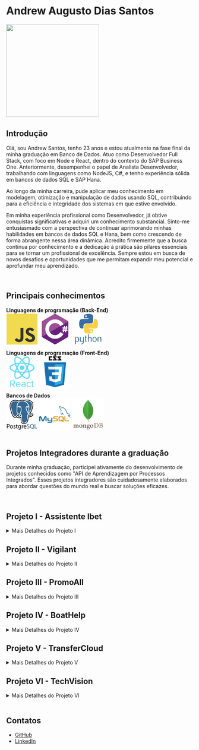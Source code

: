 # Andrew Augusto Dias Santos

<img src="https://avatars.githubusercontent.com/u/81338441?v=4" height="250" width="250"/>

## Introdução

   Olá, sou Andrew Santos, tenho 23 anos e estou atualmente na fase final da minha graduação em Banco de Dados. Atuo como Desenvolvedor Full Stack, com foco em Node e React, dentro do contexto do SAP Business One. Anteriormente, desempenhei o papel de Analista Desenvolvedor, trabalhando com linguagens como NodeJS, C#, e tenho experiência sólida em bancos de dados SQL e SAP Hana.

Ao longo da minha carreira, pude aplicar meu conhecimento em modelagem, otimização e manipulação de dados usando SQL, contribuindo para a eficiência e integridade dos sistemas em que estive envolvido.

Em minha experiência profissional como Desenvolvedor, já obtive conquistas significativas e adquiri um conhecimento substancial. Sinto-me entusiasmado com a perspectiva de continuar aprimorando minhas habilidades em bancos de dados SQL e Hana, bem como crescendo de forma abrangente nessa área dinâmica. Acredito firmemente que a busca contínua por conhecimento e a dedicação à prática são pilares essenciais para se tornar um profissional de excelência. Sempre estou em busca de novos desafios e oportunidades que me permitam expandir meu potencial e aprofundar meu aprendizado.

<br>

## Principais conhecimentos

  <div style="margin-top: 10px; font-weight: bold;">Linguagens de programação (Back-End)</div>
  <div style="display: inline_block">
    <img src="https://github.com/devicons/devicon/blob/master/icons/javascript/javascript-original.svg" width="85" height="85" />
    <img src="https://github.com/devicons/devicon/blob/master/icons/csharp/csharp-original.svg" width="85" height="85" />
    <img src="https://github.com/devicons/devicon/blob/master/icons/python/python-original-wordmark.svg" width="85" height="85" />
  </div>
  <div>  </div>
  <div style="margin-top: 10px; font-weight: bold;">Linguagens de programação (Front-End)</div>
  <div style="display: inline_block">
    <img src="https://github.com/devicons/devicon/blob/master/icons/react/react-original-wordmark.svg" width="85" height="85" />
    <img src="https://github.com/devicons/devicon/blob/master/icons/css3/css3-original-wordmark.svg" width="85" height="85" />  
  </div>
  <div>  </div>
  <div style="margin-top: 10px; font-weight: bold;">Bancos de Dados</div>
  <div style="display: inline_block">
    <img src="https://github.com/devicons/devicon/blob/master/icons/postgresql/postgresql-original-wordmark.svg" width="85" height="85" />
    <img src="https://github.com/devicons/devicon/blob/master/icons/mysql/mysql-original-wordmark.svg" width="85" height="85" />  
    <img src="https://github.com/devicons/devicon/blob/master/icons/mongodb/mongodb-original-wordmark.svg" width="85" height="85" />
  </div>

<br>

## Projetos Integradores durante a graduação 
   Durante minha graduação, participei ativamente do desenvolvimento de projetos conhecidos como "API de Aprendizagem por Processos Integrados". Esses projetos integradores são cuidadosamente elaborados para abordar questões do mundo real e buscar soluções eficazes.

<br>

## Projeto I - Assistente Ibet

<details>
  
<summary>
         Mais Detalhes do Projeto I
</summary>

# Ibet - Assistente Virtual

<br>
     
![image](https://bstqb.org.br/b9/sites/default/files/styles/max_325x325/public/2021-07/fatec.png?itok=2yof3fX8)

##### *Figura 01. Logo Fatec - Profº Jassen Vidal*

   A Fatec é uma instituição de ensino superior pública, mantida pelo estado, onde todos os cursos disponibilizados são de acesso gratuito. A formação de um Tecnólogo na Fatec vai além dos aspectos técnicos, incorporando também uma base sólida de valores sociais, éticos, filosóficos e ambientais. Essa abordagem visa transformar o indivíduo em um profissional consciente de seu papel e responsabilidades dentro da sociedade à qual pertence.

![image](https://github.com/criskurim/CodeYCode/blob/main/Imagens/logo-removebg-preview.png)

##### *Figura 02. Logo do Projeto Ibet Assistente*

### Visão do Projeto

   A assistente virtual Ibet foi desenvolvida com a finalidade de proporcionar aos usuários uma maneira eficiente de acessar informações relacionadas a esportes. Esta ferramenta oferece diversas funcionalidades que visam facilitar a experiência do usuário nesse contexto. Algumas das características que a Ibet oferece incluem:

   <strong>Definição de Alarmes para Jogos</strong>: A assistente Ibet permite que os usuários configurem alarmes para serem notificados sobre jogos específicos. Isso garante que eles fiquem atualizados sobre as partidas de seu interesse.
Placares de Jogos em Tempo Real: A Ibet fornece placares atualizados em tempo real para jogos em andamento. Isso permite que os usuários acompanhem os resultados instantaneamente, sem atrasos.

   <strong>Acesso a Jogos Antigos</strong>: Além de informações sobre jogos atuais, a Ibet também disponibiliza detalhes sobre jogos antigos. Isso possibilita que os usuários revivam momentos marcantes no mundo esportivo.

   <strong>Vídeos e Conteúdo Relacionado</strong>: A assistente oferece acesso a vídeos e conteúdo relacionado a esportes, permitindo que os usuários assistam a momentos emocionantes, entrevistas e análises.

   <strong>Interação por Comando de Voz</strong>: O grande diferencial da aplicação é a interação por meio de comandos de voz. Os usuários podem obter todas as informações necessárias sem precisar digitar ou clicar em botões. Isso torna a experiência mais conveniente e intuitiva.

A Ibet foi projetada para entregar informações de forma interativa, proporcionando aos usuários uma experiência rica em conteúdo esportivo sem os incômodos de interações tradicionais. Com sua funcionalidade de comando de voz, a assistente busca tornar a busca por informações esportivas mais prática e acessível.

Link do repositório do projeto: [Repositório](https://github.com/AndrewAugusto/Ibet_Assistente)

### Tecnologias adotadas no Projeto

<div style="text-align: center;">
  <div style="margin-top: 10px; font-weight: bold;">BackEnd</div>
  <div style="display: inline_block">
    <img src="https://github.com/devicons/devicon/blob/master/icons/python/python-original-wordmark.svg" width="85" height="85" />
  </div>
</div>
<div style="text-align: center;">
  <div style="margin-top: 10px; font-weight: bold;">Banco de Dados</div>
  <div style="display: inline_block">
    <img src="https://github.com/devicons/devicon/blob/master/icons/sqlite/sqlite-original.svg" width="85" height="85" />
  </div>
</div>

## Iniciativas Implementadas:
  Desempenhei um papel crucial na implementação da tecnologia de reconhecimento de voz na API, onde criei um algoritmo que permitisse a execução do serviço em segundo plano, no modo Standby. Essa abordagem garante que a tecnologia seja ativada somente quando chamada, otimizando os recursos e proporcionando uma experiência eficiente aos usuários.
  
<details open><summary>Informações sobre a Lógica do Sistema</summary>
 
   1. Algoritmo para reconhecimento de voz.
     
   ```python
   
   def ouvir_microfone():
    microfone = SpeechRecognition.Recognizer()
    with SpeechRecognition.Microphone() as source:
        microfone.adjust_for_ambient_noise(source)
        audio = microfone.listen(source)
        try:
            frase = microfone.recognize_google(audio, language='pt-BR')
            return frase
        except SpeechRecognition.UnknownValueError:
            return "Não entendi!"   
	    
   ```
     
   O ponto inicial foi criar uma instância do objeto Recognizer() da biblioteca SpeechRecognition. Em seguida, a função entra em um bloco "with" para configurar e usar o microfone como fonte de 
entrada de áudio.
Dentro do bloco "with", o método "adjust_for_ambient_noise()" é chamado para ajustar automaticamente o nível de ruído de fundo para melhorar a precisão da transcrição.
Em seguida, o método "listen()" é chamado para gravar o áudio da fonte (microfone) e armazená-lo na variável "audio".
Depois disso, a função tenta transcrever o áudio em texto usando a API do Google Speech Recognition (recognize_google), especificando a linguagem de entrada como "pt-BR" (português do
Brasil).
Se a transcrição for bem-sucedida, o texto é armazenado na variável "frase" e retornado pela função. Caso contrário, se o reconhecimento de fala falhar ou não for compreendido, a função 
retornará a mensagem "Não entendi!".

</details>   

   Com certeza, ao desenvolver a assistente, priorizei a sua capacidade de ser executada em segundo plano e entrar em ação imediatamente quando chamada. Isso foi feito com o objetivo de reduzir ao máximo a necessidade de interação física por parte do usuário, como inserção manual de informações via teclado ou mouse. A minha abordagem visa proporcionar uma experiência mais fluida e prática, permitindo que os usuários interajam com a assistente por meio de comandos de voz, minimizando a barreira entre eles e as informações que estão buscando. Isso não apenas aumenta a eficiência, mas também torna a experiência mais intuitiva e acessível para um amplo público.

 <details open><summary>Informações código Front-End</summary>
  
   1. Trecho do código responsável de receber o retorno do back-end, da explicação citada acima.
     
   ```js
   
        this.total = this.noDiscount += (element.price  * element.quantidade);

        this.service.getDiscount(this.id, this.quantidade, this.total, this.categoria).subscribe(
            response =>
            { const product : Product = new Product();
              this.discount = response;
              this.product.discount = this.discount
              this.finalPrice = this.finalPrice += (element.price * element.quantidade)-(this.discount)
              console.log("teste", this.categoria)
            errorResponse => console.log(errorResponse)
        })
    });
         
         ...
         
         return new ResponseEntity<>(desconto, HttpStatus.OK);     
   ```
	
   - Esse método é responsável por passar os parâmetros para o back-end, processar a informação e direcionar o retorno para a camada de visualização do usuário,
  sendo um trecho importante pois enviar dados, processa o retorno e já devolve os resultados para usuário.

</details> 

## Aprendizados Efetivos

<h4><strong>Início com Python:</strong></h4>
<pre>
   Iniciei minha jornada com a linguagem de programação Python, abrindo portas para novas possibilidades.
</pre>

<h4><strong>Compreensão Profunda do Scrum:</strong></h4>
<pre>
   Adquiri uma compreensão profunda da metodologia ágil Scrum, aplicando seus princípios de forma prática.
</pre>

<h4><strong>Adoção do Paradigma Imperativo:</strong></h4>
<pre>
   Optei por adotar o paradigma de programação imperativo para construir meu projeto, utilizando uma abordagem estruturada.
</pre>

<h4><strong>Base Sólida em Lógica de Programação:</strong></h4>
<pre>
   Desenvolvi uma base sólida em lógica de programação, capacitando-me para resolver desafios computacionais de maneira eficaz.
</pre>

<h4><strong>Introdução e Uso de Estruturas de Dados:</strong></h4>
<pre>
   Introduzi e utilizei com sucesso as primeiras estruturas de dados em meu projeto, explorando as capacidades da linguagem Python.
</pre>

<h4><strong>Evolução das Habilidades de Comunicação:</strong></h4>
<pre>
   Minhas habilidades de comunicação estão em constante evolução, contribuindo para uma melhor interação com colegas.
</pre>

<h4><strong>Desenvolvimento Backend com Python:</strong></h4>
<pre>
   Desenvolvimento do backend com Python, criando aplicações robustas.
</pre>

<h4><strong>Criação de APIs:</strong></h4>
<pre>
   Criação de APIs para fornecer serviços e funcionalidades.
</pre>

<h4><strong>Versionamento de Código com Git:</strong></h4>
<pre>
   Domínio do versionamento de código com o uso do Git.
</pre>

<h4><strong>Projetar Arquitetura de Sistemas:</strong></h4>
<pre>
   Capacidade de projetar a arquitetura de sistemas alinhada aos requisitos funcionais e não funcionais.
</pre>

<h4><strong>Desenvolvimento Integrado com Bancos de Dados Relacionais:</strong></h4>
<pre>
   Experiência no desenvolvimento integrado com bancos de dados relacionais.
</pre>

<br>

<details close></summary></summary>

Clique [aqui](https://github.com/AndrewAugusto/Ibet_Assistente) para mais detalhes do Projeto.

</details>

<br>

</details>

## Projeto II - Vigilant

<details>
  
<summary>
	Mais Detalhes do Projeto II
</summary>

# Vigilant - (Sistema de Gerenciamento de Banco de Dados)

### Parceiro Acadêmico
	
<br/>
	
<img src="https://necto.com.br/wp-content/uploads/2023/04/cropped-Frame-1.png"/>

##### *Figura 01. Logo Necto System Fonte([Necto](https://necto.com.br))*

A empresa Necto System situada no Parque Tecnológico de São José dos Campos, propôs o seguinte desafio baseado na metodologia ágil Scrum.

### Visão do Projeto

   Neste projeto foi proposto a construção de uma integração para a coleta de informações diretamente dos servidores, visando a criação de uma série histórica de dados. A concepção por trás disso era criar uma aplicação que pudesse realizar a coleta regular de métricas de um ou mais Sistemas Gerenciadores de Banco de Dados remotos. Essa ferramenta é projetada para fornecer informações valiosas ao usuário, permitindo que tomem decisões informadas em relação à manutenção, balanceamento, escalabilidade e melhorias necessárias nos seus SGBDs, bancos de dados e infraestrutura de servidores.

   Ao realizar essa integração, o objetivo é capacitar os usuários a monitorar de perto o desempenho de seus sistemas, identificar tendências ao longo do tempo e agir de forma proativa para otimizar e manter a estabilidade de suas operações. Ao fornecer uma visão holística das métricas do sistema, essa aplicação permite que os usuários tomem decisões fundamentadas sobre ajustes necessários, sejam eles relacionados a melhorias na eficiência dos bancos de dados, balanceamento de carga ou mesmo escalonamento da infraestrutura para atender às demandas crescentes.

   Essa iniciativa reflete um entendimento avançado das necessidades de gestão de banco de dados e infraestrutura, demonstrando a capacidade de criar soluções práticas para otimizar a operação dos sistemas e garantir sua confiabilidade e eficácia contínuas.

Link do repositório do projeto: [Repositório](https://github.com/apibanco/Vigilant)

### Tecnologias adotadas na solução

<div style="text-align: center;">
  <div style="margin-top: 10px; font-weight: bold;">BackEnd</div>
  <div style="display: inline_block">
    <img src="https://github.com/devicons/devicon/blob/master/icons/java/java-original-wordmark.svg" width="85" height="85" />
    <img src="https://github.com/devicons/devicon/blob/master/icons/spring/spring-original-wordmark.svg" width="85" height="85" />
  </div>
</div>
<div style="text-align: center;">
  <div style="margin-top: 10px; font-weight: bold;">FrontEnd</div>
  <div style="display: inline_block">
    <img src="https://github.com/devicons/devicon/blob/master/icons/angularjs/angularjs-original-wordmark.svg" width="85" height="85" />
    <img src="https://github.com/devicons/devicon/blob/master/icons/css3/css3-original-wordmark.svg" width="85" height="85" />  
    <img src="https://github.com/devicons/devicon/blob/master/icons/bootstrap/bootstrap-original-wordmark.svg" width="85" height="85" />
  </div>
</div>
<div style="text-align: center;">
  <div style="margin-top: 10px; font-weight: bold;">Banco de Dados</div>
  <div style="display: inline_block">
    <img src="https://github.com/devicons/devicon/blob/master/icons/postgresql/postgresql-original-wordmark.svg" width="85" height="85" />
  </div>
</div>

## Informações sobre a Lógica do Sistema:

   Assumi a responsabilidade crucial de implementar a lógica que permitiu a integração ao conectar ao banco de dados, a fim de realizar a coleta periódica de parametrizações. Além disso, fui encarregado de criar as consultas (queries) necessárias para recuperar os dados e desenvolver procedimentos armazenados (procedures) para a execução eficiente dessas operações.

   Essa tarefa implicou em um profundo entendimento das estruturas de banco de dados e suas nuances, demonstrando habilidades sólidas em design de consultas, otimização de desempenho e conhecimento técnico na criação de procedimentos que automatizam processos complexos. Ao implementar essa lógica, fui capaz de fornecer à integração a capacidade de extrair informações relevantes de forma eficaz e precisa, garantindo que as parametrizações fossem coletadas de maneira confiável.

   Minha contribuição na criação de consultas e procedures reforça minha habilidade de traduzir requisitos de negócios em ações concretas no ambiente de banco de dados. Além disso, demonstrou meu conhecimento sólido em SQL e meu compromisso em desenvolver soluções robustas que atendam às necessidades do projeto e da equipe.

<details open><summary>Informações código Back-End</summary>
    
   1. Algoritmo para conexão com o Banco de Dados (Postgress).
     
   ```js
   
	public conexao(){
			url = "jdbc:postgresql://localhost:5432/teste";
			usuario = "postgres";
			senha = "toto185100";

			try {
				Class.forName("org.postgresql.Driver");
				con = DriverManager.getConnection(url,usuario,senha);
				System.out.println("Conexão realizada com sucesso!!!");
			} catch (Exception e) {
				e.printStackTrace();
			}
			ExibirTamanhoTabelas(con);
	};

	public static void ExibirTamanhoTabelas(Connection con) {
		String sql = "SELECT 
				esquema, 
				tabela,
				pg_size_pretty(pg_relation_size(esq_tab)) AS tamanho,
				pg_size_pretty(pg_total_relation_size(esq_tab)) AS tamanho_total,
			      FROM 
				(SELECT 
				    tablename AS tabela,
				    schemaname AS esquema,
				    schemaname||'.'||tablename AS esq_tab
				FROM
				    pg_catalog.pg_tables
				WHERE 
				    schemaname NOT IN ('pg_catalog', 'information_schema', 'pg_toast') ) AS x
				ORDER BY 
				    pg_total_relation_size(esq_tab) DESC; ";

		try {
			PreparedStatement pesquisa = con.prepareStatement(sql);
			ResultSet result = pesquisa.executeQuery();
			while(result.next()) {
				System.out.println("NOME: " + result.getString("tabela"));
				System.out.println("TAMANHO: "+result.getString("tamanho"));
				System.out.println("TAMANHO TOTAL: " + result.getString("tamanho_total"));
			}
		} catch(Exception e) {
		    e.printStackTrace();
		}
	}
	
   ```
   
   No primeiro trecho deste código acima, foram definidas as informações necessárias para a conexão com o banco de dados local. A variável "url" contém a URL de conexão com o banco, a porta padrão do PostgreSQL e o nome do banco de dados.

Em seguida, dentro de um bloco try-catch, o código tenta estabelecer a conexão com o banco de dados. A linha Class.forName("org.postgresql.Driver") carrega dinamicamente o driver JDBC necessário para se comunicar com o PostgreSQL. Em seguida, DriverManager.getConnection(url,usuario,senha) estabelece a conexão com o banco de dados usando as informações fornecidas. Se a conexão for estabelecida com sucesso, a mensagem "Conexão realizada com sucesso!!!" é exibida. Caso ocorra algum erro durante a conexão, a exceção é capturada e o rastreamento de pilha do erro é impresso.

Após a conexão ser estabelecida, há uma chamadas de método chamando "ExibirTamanhoTabelas". Esse método exibe o tamanho das tabelas do banco de dados através de um retorno de uma query consultando através da conexão realizada.

</details>   

- Auxiliei também a integração completa das chamadas de todos os métodos do Back-End. Durante esse processo, além de criar alguns métodos, desempenhei um papel fundamental na realização de testes para validar as requisições.

  Essa etapa é de extrema importância, pois envolve garantir que cada funcionalidade do Back-End esteja operando de maneira correta e coesa. Ao criar e implementar esses métodos, pude contribuir para a construção de uma aplicação robusta e funcional. Os testes que conduzi permitiram identificar possíveis problemas e assegurar que as requisições feitas à API estivessem fornecendo os resultados esperados.

  A abordagem sistemática e a atenção aos detalhes nos testes ilustram o compromisso em oferecer um produto final de alta qualidade, além de evidenciar minhas habilidades em depuração e solução de problemas.

  <details open><summary>Detalhes da Interface do Usuário</summary>
  
   1. Trecho do algoritmo responsável por receber o retorno do back-end.
     
   ```js
   
        public class Principal {

		public static void main(String[] args) throws IOException {
			LoginModel loginModel = LoginController.PreencherLogin();
			Menu menu = new Menu(loginModel);
			Properties prop = LoginController.getProp();
			String openMenu = prop.getProperty("openMenu");

			if (openMenu.equals("y")) {
				menu.startmenu();
			} else {
				ImprimeMetricas imprimeMetricas = new ImprimeMetricas(loginModel);
				imprimeMetricas.tamanhobancos();
				imprimeMetricas.tamanhoTabelas();
				imprimeMetricas.selectsChamadas1000x();
				imprimeMetricas.SelectMaisDemoradas();
				imprimeMetricas.selectsMaisDemoradasMedia();
				imprimeMetricas.conflicts();
			}
		}
	}
	
   ```

O código é uma classe Java chamada "Principal".
Na primeiro trecho do código, uma instância da classe "LoginModel" é criada chamada "loginModel", e o método estático "PreencherLogin()" da classe "LoginController" é chamado para preencher os dados do login.
Em seguida, uma instância da classe "Menu" chamada "menu" é criada, passando o objeto "loginModel" como argumento para o construtor da classe "Menu".
A próxima linha cria uma instância da classe "Properties" chamada "prop" e chama o método estático "getProp()" da classe "LoginController" para obter um objeto "Properties".
Em seguida, a propriedade chamada "openMenu" é recuperada do objeto "Properties" e armazenada na variável "openMenu" como uma string.
Em seguida, o código verifica se o valor da variável "openMenu" é igual a "y". Se for, o método "startmenu()" é chamado no objeto "menu". Caso contrário, uma instância da classe "ImprimeMetricas" chamada "imprimeMetricas" é criada, passando o objeto "loginModel" como argumento para o construtor. Em seguida, vários métodos são chamados nessa instância, como "tamanhobancos()", "tamanhoTabelas()", "selectsChamadas1000x()", "SelectMaisDemoradas()", "selectsMaisDemoradasMedia()" e "conflicts()". Esses métodos provavelmente realizam diferentes operações relacionadas a métricas e análises de um sistema.

## Conhecimentos Adquiridos

#### Aquisição de Conhecimento Profundo:
    Aproveitei a oportunidade durante o desenvolvimento do projeto para adquirir um profundo conhecimento em sistemas de gerenciamento de banco de dados (SGBDs).
#### Manipulação Eficiente de Informações: 
    Desenvolvi habilidades para coletar e manipular informações de maneira altamente eficiente, gerando séries históricas e métricas relevantes para os usuários. 
#### Aprimoramento de Consultas SQL: 
    A experiência enriqueceu minhas habilidades na manipulação de dados, aprimorando minha capacidade de criar consultas SQL e utilizar diversos comandos para extrair informações específicas e impactantes.
#### Exploração de Ferramentas de Gerenciamento: 
    Explorei e me familiarizei profundamente com ferramentas de gerenciamento de banco de dados, como o PostgreSQL, aplicando-as de maneira excepcionalmente eficaz. 
#### Coleta de Métricas Cruciais:
    Criei consultas e rotinas que possibilitaram a coleta de métricas cruciais, como o dimensionamento das tabelas e do banco de dados, fornecendo insights inestimáveis aos usuários.
#### Aprofundamento nos Princípios Fundamentais:
    Aprofundei minha compreensão dos princípios fundamentais que regem um SGBD, destacando a importância de estruturar e organizar os dados adequadamente para facilitar operações futuras.
#### Relevância da Otimização:
    Reconheci a relevância de otimizar consultas e operações de banco de dados para contribuir para um desempenho mais eficiente e uma experiência geral mais satisfatória para os usuários.
#### Atuação Além da Manipulação de Dados:
    Minha atuação no projeto não se limitou à coleta e manipulação de dados, envolvendo também a criação de um ambiente de banco de dados resiliente e otimizado.
#### Papel Essencial no Sucesso da Aplicação:
    Esse aspecto desempenhou um papel essencial no sucesso da aplicação como um todo, contribuindo para a eficácia operacional.
#### Conhecimento Profundo e Base Sólida:
    A experiência adquirida concedeu um conhecimento profundo e uma base sólida para futuros empreendimentos relacionados à gestão de dados e ao uso de SGBDs.

<br>

<details close></summary></summary>

Clique [aqui](https://github.com/apibanco/Vigilant) para mais detalhes do prijeto.
  
</details>

<br>

</details>

## Projeto III - PromoAll

<details>
  
<summary>
	 Mais Detalhes do Projeto III
</summary>

# PromoAll - Motor para Regra de Promoções

### Parceiro Acadêmico

<br/>

![image](https://static.wixstatic.com/media/456d95_d8bfdcb4942b46c69950e9616742df4e~mv2.png/v1/fill/w_156,h_124,al_c,q_85,usm_0.66_1.00_0.01,enc_auto/Logo%20MidAll.png)

##### *Figura 01. Logo MidAll Fonte([MidAll](www.midall.com.br))*

   A empresa MidAll situada no Parque Tecnológico de São José dos Campos, propôs o seguinte desafio baseado na metodologia ágil Scrum.

### Visão do Projeto

Neste projeto foi proposta a criação de promoções em um ambiente de E-commerce. Para abordar essa demanda, desenvolvemos um motor de regras acompanhado de uma interface intuitiva, que permitisse o cadastro simplificado das regras das promoções.

Essa solução teve como objetivo proporcionar uma abordagem eficiente e flexível para a gestão de promoções, permitindo que a equipe de marketing e vendas pudesse criar, ajustar e monitorar promoções de forma ágil e personalizada. O motor de regras, com sua lógica subjacente, permitiu a definição de critérios específicos para a ativação das promoções, como combinações de produtos, valores de compra e outros fatores relevantes.

A interface de cadastro simplificou o processo ao máximo, eliminando a necessidade de conhecimento técnico avançado. Os colaboradores da empresa puderam criar e ajustar regras de promoções de acordo com as metas de marketing e os objetivos comerciais.

Com essa solução, a MidAll conseguiu atender às suas necessidades de promoções de maneira eficiente e escalável, impulsionando as vendas e a satisfação do cliente. A abordagem de motor de regras e interface de cadastro trouxe mais flexibilidade e autonomia à equipe, garantindo a criação de promoções personalizadas e impactantes no cenário do E-commerce.

Link do repositório do projeto: [Repositório](https://github.com/Doc-Docker/APIMidAll)

### Tecnologias adotadas na solução

<div style="text-align: center;">
  <div style="margin-top: 10px; font-weight: bold;">BackEnd</div>
  <div style="display: inline_block">
    <img src="https://github.com/devicons/devicon/blob/master/icons/java/java-original-wordmark.svg" width="85" height="85" />
    <img src="https://github.com/devicons/devicon/blob/master/icons/spring/spring-original-wordmark.svg" width="85" height="85" />
  </div>
</div>
<div style="text-align: center;">
  <div style="margin-top: 10px; font-weight: bold;">FrontEnd</div>
  <div style="display: inline_block">
    <img src="https://github.com/devicons/devicon/blob/master/icons/angularjs/angularjs-original-wordmark.svg" width="85" height="85" />
    <img src="https://github.com/devicons/devicon/blob/master/icons/css3/css3-original-wordmark.svg" width="85" height="85" />  
    <img src="https://github.com/devicons/devicon/blob/master/icons/bootstrap/bootstrap-original-wordmark.svg" width="85" height="85" />
  </div>
</div>
<div style="text-align: center;">
  <div style="margin-top: 10px; font-weight: bold;">Banco de Dados</div>
  <div style="display: inline_block">
    <img src="https://github.com/devicons/devicon/blob/master/icons/sqlite/sqlite-original-wordmark.svg" width="85" height="85" />
  </div>
</div>

## Conhecimentos Adquiridos

   Assumi a responsabilidade crucial de implementar a lógica do motor de regras na API, desempenhando um papel central na criação de um algoritmo avançado. Esse algoritmo foi projetado para calcular os valores passados como parâmetros, em retorno, fornecer a melhor promoção a ser aplicada no carrinho de compras do usuário.

   Essa tarefa exigiu um profundo entendimento das diferentes regras de promoção e de como elas interagem com os valores específicos de compra. Ao criar esse algoritmo, foi demonstrado um domínio sólido das lógicas de cálculo e das nuances das promoções, considerando diversos cenários para determinar qual promoção seria mais vantajosa para o cliente.

   Além disso, minha contribuição na criação deste motor de regras demonstrou habilidades de programação avançadas, como o desenvolvimento de algoritmos complexos e a capacidade de traduzir requisitos de negócios em lógica computacional. A aplicação prática do algoritmo também demonstra seu compromisso em criar uma experiência de compra otimizada para os usuários, onde eles possam se beneficiar ao máximo das promoções disponíveis.

   Seu papel na implementação da lógica do motor de regras foi essencial para a funcionalidade e sucesso da aplicação, oferecendo aos usuários a melhor promoção possível com base em suas compras. Isso destaca sua capacidade de resolver problemas complexos e criar soluções técnicas que têm um impacto direto nas operações comerciais.

<details open><summary>Informações sobre a Lógica do Sistema</summary>
  
   1. Algoritmo de cálculo de valores das promoções.
     
   ```js
   
   public ResponseEntity<?> retornaProdutoPromocao(@RequestBody Integer id, Integer quantidade, Integer total, Integer categoria) {
		       List<ProductPromotion> promotios = productPromotionRepository.findAll();
		       List<ProductPromotion> productPromotion = new ArrayList<ProductPromotion>();

		       Product product = productService.findById(id);
		       productPromotion.addAll(product.getProductPromotions());
		       int new = productPromotion.size();
         
         ...
         
         return new ResponseEntity<>(desconto, HttpStatus.OK);     
   ```
   
   Consumido na camada controller através de um método com uma anotação HTTP, no caso dessa requisição foi utilizado o verbo Post. 
     
   O algoritmo mostrado é responsável por receber os parâmetros vindos do front end, esses parâmetros são filtrados por algumas condições, verificando o melhor valor de retorno para uma 
   determinado produto que esteja em uma promoção, esse retorno é devolvido para camada controller que por sua vez devolve o resultado para a interface.

</details>   

  Minha participação no projeto incluiu um papel ativo na integração entre o Front-End e o Back-End, onde interagi na criação de diversos métodos e na condução de testes para validar as requisições.

  Ao participar da integração entre essas duas partes fundamentais do sistema, contribuí para assegurar que a comunicação entre elas ocorresse de maneira suave e confiável. A criação de métodos no Back-End permitiu que o Front-End pudesse acessar e manipular dados e funcionalidades, garantindo a funcionalidade harmoniosa da aplicação como um todo.

  A condução de testes para validar as requisições é uma etapa crucial para verificar se todas as partes do sistema estão funcionando conforme o esperado. Seu papel na execução desses testes evidencia seu comprometimento em entregar um produto de alta qualidade, minimizando possíveis erros e garantindo uma experiência consistente para os usuários.

  Essa contribuição demonstra suas habilidades técnicas na criação de métodos funcionais e na realização de testes rigorosos. Além disso, ressalta sua capacidade de trabalhar de forma colaborativa entre as equipes de Front-End e Back-End, garantindo que a aplicação final seja coesa e eficaz.

  Seu envolvimento na integração entre o Front-End e o Back-End teve um impacto direto na funcionalidade e usabilidade da aplicação, assegurando que os usuários possam interagir com uma interface responsiva e que todas as suas ações sejam processadas com precisão nos bastidores.

 <details open><summary>Detalhes da Interface do Usuário</summary>
    
   1. Algoritmo responsável de receber o retorno do back-end.  
     
   ```js
   
        this.total = this.noDiscount += (element.price  * element.quantidade);

        this.service.getDiscount(this.id, this.quantidade, this.total, this.categoria).subscribe(
            response =>
            { const product : Product = new Product();
              this.discount = response;
              this.product.discount = this.discount
              this.finalPrice = this.finalPrice += (element.price * element.quantidade)-(this.discount)
              console.log("teste", this.categoria)
            errorResponse => console.log(errorResponse)
        })
    });
         
         ...
         
         return new ResponseEntity<>(desconto, HttpStatus.OK);    
 
   ```
 
  - Esse método é responsável por passar os parâmetros para o back-end, processar a informação e direcionar o retorno para a camada de visualização do usuário, sendo um trecho importante 
pois enviar dados, processa o retorno e já devolve os resultados para usuário. 

</details> 

- Participei de forma efetiva na implementação de DTO's.

 <details open><summary>Informações sobre a Lógica do Sistema</summary>
    
   ```js

	@AllArgsConstructor
	@NoArgsConstructor
	@Data
	@EqualsAndHashCode(of={"id"})
	public class ProductDTO implements Serializable {
	    private static final long serialVersionUID = 1L;
	    private Integer id;

	    @NotBlank(message = "Name is required")
	    private String name;

	    @PositiveOrZero(message = "Price must be a value higher or equal to 0")
	    private Double price;

	    private List<CategoryDTO> categories = new ArrayList<>();

	    public ProductDTO(Product product) {
		this.id = product.getId();
		this.name = product.getName();
		this.price = product.getPrice();
	    }

	}
 
   ```
 
O trecho acima define uma classe chamada ProductDTO no pacote com.backend.backend.dto. Essa classe representa um objeto de transferência de dados (DTO) para a entidade Product.
A classe ProductDTO implementa a interface Serializable, o que permite que os objetos dessa classe sejam serializados e desserializados.
A classe possui os seguintes campos:

- <strong>id</strong>: Um campo do tipo Integer que representa o identificador do produto.
- <strong>name</strong>: Um campo do tipo String que representa o nome do produto. É anotado com @NotBlank para garantir que não esteja em branco.
- <strong>price</strong>: Um campo do tipo Double que representa o preço do produto. É anotado com @PositiveOrZero para garantir que seja maior ou igual a zero.
- <strong>categories</strong>: Uma lista de objetos CategoryDTO, representando as categorias associadas ao produto. É inicializada como uma lista vazia.

A classe possui os seguintes construtores e anotações:

- <strong>@AllArgsConstructor e @NoArgsConstructor</strong>: anotações do Lombok que geram automaticamente construtores com e sem argumentos, respectivamente.
- <strong>@Data</strong>: anotação do Lombok que gera automaticamente getters, setters, toString, equals e hashCode para todos os campos da classe.
- <strong>@EqualsAndHashCode(of={"id"})</strong>: anotação do Lombok que gera automaticamente os métodos equals e hashCode, considerando apenas o campo id.

Além disso, a classe possui um construtor adicional que recebe um objeto Product. Esse construtor é usado para converter um objeto Product em um objeto ProductDTO, copiando os valores do Product para as variáveis correspondentes em ProductDTO.

Essa classe é usada para transferir informações específicas de um produto entre diferentes partes de uma aplicação, geralmente em operações de criação, leitura, atualização e exclusão (CRUD) ou em serviços de API.

</details> 

## Conhecimentos Adquiridos

#### Integração com Disciplinas do Semestre:
    Integração do projeto com a disciplina de Engenharia de Software, explorando padrões de projeto e organização em camadas.
#### Padrões de Projeto:
    Exploração de diversos padrões de projeto, organizando o programa em camadas e seguindo padrões de arquitetura.
#### Competências Fundamentais para Desenvolvedores:
    Desenvolvimento de competências fundamentais para qualquer desenvolvedor de software, incluindo modularização e métodos de construção comumente utilizados.
#### Otimização de Desempenho do Sistema:
    Consideração central na otimização de desempenho do sistema, lidando com uma base de dados de tamanho modesto e implementando métodos de processamento eficientes.
#### Evolução dos Algoritmos de Análise de Dados:
    Valorização da evolução dos algoritmos de análise de dados ao longo do projeto, contribuindo para a formação como profissionais desenvolvedores.
#### Comunicação:
    Desenvolvimento constante da habilidade, destacando apresentações para clientes e professores avaliadores, além da comunicação eficiente dentro da equipe.
#### Gestão de Tempo:
    Aplicação da habilidade em um projeto com prazos mais curtos, buscando otimizar a eficiência.
#### Gerenciamento de Projetos:
    Tomada de decisões assertivas em situações onde o melhor caminho nem sempre era claro, demonstrando habilidades críticas de gerenciamento de projetos.

<br>

<details close></summary></summary>

Clique [aqui](https://github.com/Doc-Docker/APIMidAll) para mais detalhes do projeto.

</details>

<br>

</details>

## Projeto IV - BoatHelp

<details>
  
<summary>
	Mais Detalhes do Projeto IV
</summary>

# BoatHelp - Sistema de abertura de chamados de suporte com níveis diferentes de acesso

### Parceiro Acadêmico
	
<br/>

![image](https://static.wixstatic.com/media/28f919_850cdd0bc47d4fbd8aa3eeb79db23bf3~mv2.png/v1/fill/w_144,h_50,al_c,q_85,usm_0.66_1.00_0.01,enc_auto/Subiter_NovoLogoCol.png)

##### *Figura 01. Logo Subiter Fonte([Subiter](https://www.subiter.com))*

### Visão do Projeto

Neste projeto foi proposto um desafio crucial em relação à sincronização dos dados administrativos, financeiros e operacionais ligados aos nossos serviços. A ausência de organização desses dados tem acarretado demora no atendimento aos chamados e, adicionalmente, tem gerado complexidade na interpretação dos indicadores comerciais e financeiros.

### Tecnologias adotadas na solução

<div style="text-align: center;">
  <div style="margin-top: 10px; font-weight: bold;">BackEnd</div>
  <div style="display: inline_block">
    <img src="https://github.com/devicons/devicon/blob/master/icons/java/java-original-wordmark.svg" width="85" height="85" />
    <img src="https://github.com/devicons/devicon/blob/master/icons/spring/spring-original-wordmark.svg" width="85" height="85" />
  </div>
</div>
<div style="text-align: center;">
  <div style="margin-top: 10px; font-weight: bold;">FrontEnd</div>
  <div style="display: inline_block">
    <img src="https://github.com/devicons/devicon/blob/master/icons/angularjs/angularjs-original-wordmark.svg" width="85" height="85" />
    <img src="https://github.com/devicons/devicon/blob/master/icons/css3/css3-original-wordmark.svg" width="85" height="85" />  
    <img src="https://github.com/devicons/devicon/blob/master/icons/bootstrap/bootstrap-original-wordmark.svg" width="85" height="85" />
  </div>
</div>
<div style="text-align: center;">
  <div style="margin-top: 10px; font-weight: bold;">Banco de Dados</div>
  <div style="display: inline_block">
    <img src="https://github.com/devicons/devicon/blob/master/icons/sqlite/sqlite-original-wordmark.svg" width="85" height="85" />
  </div>
</div>

## Iniciativas Implementadas
  
<details open><summary>Informações sobre a Lógica do Sistema</summary>
     
   ```js
   
	   public Chamado updateChamadoById(Integer id, Chamado chamado) {
			Chamado chamadoSelector = this.getChamadoById(id);

			String Ns = chamadoSelector.getAgendamento().getNumerosSerie();
			String Ns = "";
			if(chamadoSelector.getAgendamento() != null) {
				Ns = chamadoSelector.getAgendamento().getNumerosSerie();
			}

			EquipamentoSerie equipamentoSerie = this.equipamentoSerie.getById(Ns);

			if (chamado.getSituacaoChamado().equals("F") || chamado.getSituacaoChamado().equals("f")) {
				equipamentoSerie.setDisponibilidade(true);
				chamadoSelector.setEncerramentoChamado(LocalDate.now());
				this.equipamentoSerie.save(equipamentoSerie);
			}
			chamadoSelector.setCriticidadeChamado(chamado.getCriticidadeChamado());
			chamadoSelector.setDataChamado(chamado.getDataChamado());
			chamadoSelector.setDescricaoChamado(chamado.getDescricaoChamado());
			chamadoSelector.setSituacaoChamado(chamado.getSituacaoChamado());
			chamadoSelector.setSolucaoChamado(chamado.getSolucaoChamado());

			return chamadoRepository.save(chamadoSelector);
		}  

   ```
   
Este trecho é um método de atualização de chamado em uma aplicação com cada parte descrita a seguir:

- O método recebe dois parâmetros: um ID do chamado a ser atualizado (representado por um número inteiro) e um objeto Chamado contendo as novas informações para atualização.
Chamado chamadoSelector = this.getChamadoById(id); - Esta linha obtém o chamado existente com o ID fornecido usando um método getChamadoById (que não está presente neste trecho de código). O chamado original é armazenado na variável chamadoSelector.

- String Ns = chamadoSelector.getAgendamento().getNumerosSerie(); - Esta linha extrai o número de série (atributo numerosSerie) do objeto Agendamento dentro do chamado selecionado e o armazena na variável Ns.

- String Ns = ""; - Parece haver um erro neste trecho, pois a variável Ns já foi declarada anteriormente.

- if(chamadoSelector.getAgendamento() != null) { Ns = chamadoSelector.getAgendamento().getNumerosSerie(); } - Esta condição verifica se o objeto Agendamento dentro do chamado selecionado não é nulo. Se não for nulo, o número de série é atribuído à variável Ns.

- EquipamentoSerie equipamentoSerie = this.equipamentoSerie.getById(Ns); - Aqui, é obtido um objeto EquipamentoSerie com base no número de série obtido. O método getById (que pertence a uma instância de equipamentoSerie, provavelmente uma classe) é usado para obter o objeto correspondente ao número de série.

- if (chamado.getSituacaoChamado().equals("F") || chamado.getSituacaoChamado().equals("f")) { ... } - Esta condição verifica se a situação do chamado recebido é igual a "F" ou "f". Se for, o seguinte bloco de código será executado:

  a. equipamentoSerie.setDisponibilidade(true); - Define a disponibilidade do objeto equipamentoSerie como verdadeira.

  b. chamadoSelector.setEncerramentoChamado(LocalDate.now()); - Define a data de encerramento do chamado selecionado como a data atual (representada por LocalDate.now()).

  c. this.equipamentoSerie.save(equipamentoSerie); - Salva as alterações feitas no objeto equipamentoSerie no banco de dados ou em algum outro local de armazenamento.

As linhas seguintes atualizam várias propriedades do chamado selecionado com os valores fornecidos no objeto chamado.
- return chamadoRepository.save(chamadoSelector); - Por fim, o chamado selecionado, com todas as atualizações realizadas, é salvo utilizando o método save de um repositório chamado chamadoRepository (que não está presente neste trecho de código), e o chamado atualizado é retornado.

</details>   

- Tive uma participação ativa na integração entre o Front-End e Back-End, desempenhando um papel crucial na criação de vários métodos e na execução de testes para assegurar a validade das requisições.

 <details open><summary>Detalhes da Interface do Usuário</summary>
       
   ```js
   
        import {http} from './config'
	export default{
	    listar:(token) =>{
		return http.get('/chamados', {headers:{Authorization: `Bearer ${token}`}})
	    },
	    salvar:(suporte)=>{
		return http.post('/chamados', suporte)
	    },
	    deletar:(id)=>{
		return http.delete('/chamados/' + id)
	    },

	    atualizar:(chamado)=>{
		return http.patch('/chamados/' + chamado.id , chamado)
	    atualizar:(chamado, id, token)=>{
		return http.patch('/chamados/' + id , chamado, {headers:{Authorization: `Bearer ${token}`}})
	    },

	    listarEquipamentosDisponiveis:(token) =>{
		return http.get('/equipamento-serie/disponivel', {headers:{Authorization: `Bearer ${token}`}})
	    } ,

	    salvarAgendamento:(agendamento, token)=>{
		return http.post('/agendamento', agendamento, {headers:{Authorization: `Bearer ${token}`}})
	    }
	}
         
   ```
- <strong>listar</strong>:(token) => { ... } - Esta função faz uma solicitação GET para obter a lista de chamados. Recebe um parâmetro token que é utilizado para autenticar a requisição. A URL para a solicitação GET é '/chamados', e o token de autorização é passado no cabeçalho da requisição.

- <strong>salvar</strong>:(suporte) => { ... } - Esta função faz uma solicitação POST para salvar um novo chamado. Recebe um objeto suporte contendo as informações do chamado a ser salvo. A URL para a solicitação POST é '/chamados', e o objeto suporte é passado como corpo da requisição.

- <strong>deletar</strong>:(id) => { ... } - Esta função faz uma solicitação DELETE para excluir um chamado com base em seu ID. Recebe um parâmetro id que representa o ID do chamado a ser excluído. A URL para a solicitação DELETE é '/chamados/' + id, onde o ID é concatenado à URL.

- <strong>atualizar</strong>:(chamado) => { ... } - Esta função faz uma solicitação PATCH para atualizar um chamado existente. Recebe um objeto chamado contendo as informações atualizadas do chamado. A URL para a solicitação PATCH é '/chamados/' + chamado.id, onde o ID do chamado é concatenado à URL, e o objeto chamado é passado como corpo da requisição.

- <strong>atualizar</strong>:(chamado, id, token) => { ... } - Esta função é uma versão modificada da função atualizar, que inclui um parâmetro adicional token para autenticar a requisição. Recebe um objeto chamado contendo as informações atualizadas do chamado, um parâmetro id que representa o ID do chamado a ser atualizado e um parâmetro token para autenticação. A URL para a solicitação PATCH é '/chamados/' + id, onde o ID é concatenado à URL, o objeto chamado é passado como corpo da requisição, e o token de autorização é passado no cabeçalho da requisição.

- <strong>listarEquipamentosDisponiveis</strong>:(token) => { ... } - Esta função faz uma solicitação GET para obter a lista de equipamentos disponíveis. Recebe um parâmetro token que é utilizado para autenticar a requisição. A URL para a solicitação GET é '/equipamento-serie/disponivel', e o token de autorização é passado no cabeçalho da requisição.

- <strong>salvarAgendamento</strong>:(agendamento, token) => { ... } - Esta função faz uma solicitação POST para salvar um novo agendamento. Recebe um objeto agendamento contendo as informações do agendamento a ser salvo e um parâmetro token para autenticação. A URL para a solicitação POST é '/agendamento', o objeto agendamento é passado como corpo da requisição, e o

</details> 

## Conhecimentos Adquiridos

#### Aprendizado do VueJs:
    Adquiri habilidades no uso do VueJs, explorando suas funcionalidades e sintaxe.
#### Consulta à Documentação Oficial:
    Compreendi a importância de consultar a documentação oficial do VueJs para obter informações detalhadas e precisas sobre a tecnologia.
#### Estudo Aprofundado:
    Reconheci a necessidade de dedicar tempo a um estudo aprofundado para construir uma base sólida e confiável de conhecimento em VueJs.
#### Noções Básicas vs. Complexidades:
    Percebi que, embora os tutoriais sejam úteis para noções básicas, o estudo da documentação permitiu a compreensão das complexidades da tecnologia.
#### Exploração de Recursos Avançados:
    Aprofundei meu conhecimento explorando recursos avançados do VueJs, além do que é geralmente abordado em tutoriais introdutórios.
#### Constante Busca por Novos Aprendizados:
    Reforcei a importância de estar constantemente em busca de novos aprendizados para acompanhar as evoluções tecnológicas.
#### Atualização sobre Tendências do Mercado:
    Compreendi a necessidade de manter-me atualizado sobre as últimas tecnologias e tendências do mercado para permanecer relevante no cenário profissional.
#### Desenvolvimento de Projeto Sofisticado:
    Utilizando o conhecimento adquirido, desenvolvi um projeto mais sofisticado e eficaz, incorporando práticas avançadas do VueJs.
#### Aquisição de Habilidades Valiosas:
    Ao explorar a documentação e desenvolver um projeto mais complexo, adquiri habilidades valiosas que contribuíram significativamente para minha trajetória profissional.

<br>

<details close></summary></summary>

Clique [aqui](https://github.com/Doc-Docker/APISubiter) para mais detalhes do projeto.

</details>

<br>

</details>

## Projeto V - TransferCloud

<details>
  
<summary>
	Mais Detalhes do Projeto V
</summary>

# TransferCloud - Solução de Automação de Downloads e Gerenciamento em Nuvem com Painel de Monitoramento de Desempenho

### Parceiro Acadêmico
	
<br/>

![image](https://static.wixstatic.com/media/456d95_d8bfdcb4942b46c69950e9616742df4e~mv2.png/v1/fill/w_156,h_124,al_c,q_85,usm_0.66_1.00_0.01,enc_auto/Logo%20MidAll.png)

##### *Figura 01. Logo Midall Fonte([MidAll](https://www.https://midall.com.br))*

### Visão do Projeto

O projeto consiste em criar uma solução para automatizar o processo de download de arquivos de uma plataforma de vídeo e transferi-los para a nuvem. Isso foi alcançado através do desenvolvimento de uma aplicação como serviço que simplificou o processo para o usuário, permitindo que eles configurassem o serviço com os parâmetros necessários para o download automático. Além disso, a aplicação foi projetada para gerar alertas em caso de erros durante o processamento.

Uma parte crucial do desafio era salvar os metadados dos arquivos, que seriam posteriormente usados para construir um dashboard. Esse painel serviria para monitorar a execução do serviço, analisar resultados e fornecer indicadores importantes para avaliar o desempenho do sistema.

### Tecnologias adotadas na solução

<div style="text-align: center;">
  <div style="margin-top: 10px; font-weight: bold;">BackEnd</div>
  <div style="display: inline_block">
    <img src="https://github.com/devicons/devicon/blob/master/icons/python/python-original-wordmark.svg" width="85" height="85" />
  </div>
</div>

<div style="text-align: center;">
  <div style="margin-top: 10px; font-weight: bold;">Front-End</div>
  <div style="display: inline_block">
     <img src="https://github.com/devicons/devicon/blob/master/icons/vuejs/vuejs-original-wordmark.svg" width="85" height="85" />
     <img src="https://github.com/devicons/devicon/blob/master/icons/css3/css3-original-wordmark.svg" width="85" height="85" />
  </div>
</div>

<div style="text-align: center;">
  <div style="margin-top: 10px; font-weight: bold;">Banco de Dados</div>
  <div style="display: inline_block">
     <img src="https://github.com/devicons/devicon/blob/master/icons/azure/azure-original-wordmark.svg" width="85" height="85" />
  </div>
</div>

## Iniciativas Implementadas

  Desempenhei um papel central na implementação do Banco de Dados, desenvolvendo um Modelo Lógico e Relacional para efetuar a organização e armazenamento eficiente dos metadados dos arquivos. Isso envolveu a criação de tabelas, definição de relacionamentos entre elas e a escolha de estratégias de indexação para otimizar o acesso aos dados. Além disso, trabalhei na implementação das consultas SQL necessárias para recuperar os metadados com rapidez e precisão, contribuindo assim para a construção do dashboard de monitoramento.

  Minha contribuição na elaboração do Modelo Lógico e Relacional foi fundamental para garantir que os metadados fossem armazenados de forma coerente e organizada, permitindo uma análise eficaz dos resultados e indicadores do serviço. Isso também facilitou a integração dos dados do banco de dados com a aplicação de serviço, criando uma solução completa e eficiente para o desafio do projeto.
  
<details open><summary>Informações sobre a lógica utilizada na modelagem do Banco de Dados</summary>

   ### Modelo Lógico
     
   ```
	
	Entidades:
	Usuários (Users)
	{
	   UserID (Chave Primária)
	   Nome
	   Email
	   Senha
	   Papel de Acesso (por exemplo, administrador, usuário comum)
	}

  	Downloads (Downloads)
	{
 	   DownloadID (Chave Primária)
	   Nome do Arquivo
	   Data de Início do Download
	   Data de Conclusão do Download
	   Status do Download (em andamento, concluído, falha, etc.)
	   ID do Usuário (Chave Estrangeira relacionando ao Usuário que iniciou o download)
	   Arquivos na Nuvem (CloudFiles)
	}
 
	FileID (Chave Primária)
	{
 	   Nome do Arquivo
	   Localização na Nuvem
	   Tamanho do Arquivo
	   Data de Upload
	   ID do Usuário (Chave Estrangeira relacionando ao Usuário que fez o upload)
	   Registros de Desempenho (PerformanceLogs)
	}
 
	LogID (Chave Primária)
	{	
 	   Data e Hora do Log
	   Descrição do Evento (por exemplo, início de download, conclusão de download, erro de download, etc.)
	   Detalhes Adicionais (por exemplo, velocidade de download, tamanho do arquivo, etc.)
	   ID do Download (Chave Estrangeira relacionando ao Download ao qual o log está associado)
	}
 	
  	Relacionamentos:
	
	Um Usuário pode iniciar vários Downloads, então há uma relação um-para-muitos entre Usuários e Downloads.
	Um Usuário pode fazer upload de vários Arquivos na Nuvem, então há uma relação um-para-muitos entre Usuários e Arquivos na Nuvem.
	Cada Log de Desempenho está associado a um Download específico, estabelecendo uma relação um-para-muitos entre Downloads e Registros de Desempenho.
	Este é um modelo lógico básico que pode ser adaptado às necessidades específicas do seu projeto. Você pode considerar adicionar mais detalhes, como 
	informações sobre os servidores de download, categorias de arquivos na nuvem, histórico de downloads, entre outros, conforme necessário para o seu 
	aplicativo de automação de downloads e gerenciamento em nuvem com painel de monitoramento de desempenho. Além disso, você pode definir as chaves 
	primárias, índices e restrições de integridade referencial apropriados com base nos requisitos do seu sistema.

   ```
Este modelo lógico de banco de dados é projetado para um sistema de automação de downloads e gerenciamento em nuvem, com ênfase no monitoramento de desempenho. 

As principais entidades incluem Usuários, Downloads, Arquivos na Nuvem e Registros de Desempenho, cada uma com atributos relevantes. 
Os relacionamentos definem que um usuário pode iniciar vários downloads e fazer upload de vários arquivos na nuvem. Além disso, cada log de desempenho está associado a um download específico.   

</details> 

<details open><summary>Informações sobre Migração de DataBase</summary>

   ### Modelo Lógico
     
   ```python

 	import os
	import subprocess
	
	# Configurações
	source_server = "ninjasnovo.********************"
	target_server = "ninjastech.********************"
	
	# Clone o repositório Git
	def clone_repository():
	    os.system("git clone https://github.com/TechNinjass/midall-backend.git")
	
	# Execute as tarefas de migração usando Ansible
	def run_migration():
	    command = f"ansible-playbook {ansible_playbook_path}"
	    os.system(command)
	
	# Atualize o repositório Git após a migração
	def update_repository():
	    os.chdir("midall-backend")
	    os.system("git pull origin main")
	
	# Faça o push das alterações para o novo servidor
	def push_to_target():
	    os.system(f"rsync -avzhe ssh ./* main")
	
	# Limpeza
	def cleanup():
	    os.system("rm -rf midall-backend")
	
	# Fluxo principal
	def main():
	repo_url = input("https://github.com/TechNinjass/midall-backend.git")
	clone_repository(repo_url)
	run_migration()
	update_repository()
	push_to_target()
	cleanup()
	
	if __name__ == "__main__":
	main()
	
   ```
Este é uma ideia de automação de migração foi desenvolvido para facilitar a transição de um aplicativo de um servidor de origem para um servidor de destino. A migração é realizada utilizando práticas comuns de DevOps, incluindo a automação de tarefas com o Ansible e o controle de versão com o Git.

Esse processo tinha a intenção de trazer algumas funcionalidades como:

#### Clone do Repositório:
    O script começa clonando o repositório Git do aplicativo a ser migrado. O repositório original está hospedado no GitHub.

#### Execução de Tarefas de Migração com Ansible:
    Em seguida, o Ansible é utilizado para executar tarefas de migração específicas. As tarefas podem incluir a configuração de servidores, instalação de dependências, entre outras ações necessárias para a migração.

#### Atualização do Repositório Git após Migração:
    Após a migração, o repositório local é atualizado para refletir as alterações feitas durante o processo de migração.

#### Push das Alterações para o Novo Servidor:
    As alterações no repositório local são então sincronizadas e enviadas para o novo servidor usando o comando rsync via SSH.

#### Limpeza:
    Por fim, mas não menos importante, para manter a organização, o script realiza a limpeza, removendo o repositório local.

<details close></summary></summary>

Clique [aqui](https://github.com/TechNinjass/midall-parent/wiki/3--Migration-Database) para mais detalhes do projeto de migração de Database.

</details>

</details> 

## Conhecimentos Adquiridos

#### Automação de Migração:
    Desenvolvi um script em Python para automatizar o processo de migração de um aplicativo entre servidores, facilitando a execução de tarefas complexas de DevOps.
#### Integração com Git:
    Utilizei comandos Git no script para clonar um repositório remoto, atualizar o repositório local após a migração e realizar operações de limpeza.
#### Ansible para Automação de Tarefas:
    Integrei o Ansible no fluxo de trabalho para realizar tarefas de migração específicas, permitindo uma automação eficiente e consistente.
#### Sincronização de Arquivos com Rsync:
    Utilizei o Rsync para sincronizar eficientemente arquivos entre o repositório local e o novo servidor, garantindo consistência nas alterações.
#### Entrada do Usuário e Interatividade:
    Implementei a capacidade de receber entrada do usuário para a URL do repositório Git, tornando o script mais flexível e adaptável a diferentes cenários.
#### Adaptação e Personalização:
    Projetei o script para ser facilmente adaptável, permitindo que o usuário ajuste as configurações, como URLs de repositório e servidores, de acordo com os requisitos específicos.
#### Boas Práticas de Desenvolvimento:
    Segui boas práticas de desenvolvimento, como modularização do código em funções, uso de comentários para documentação e identação consistente para melhor legibilidade.

<br>

<details close></summary></summary>

Clique [aqui](https://github.com/TechNinjass/midall-parent) para mais detalhes do projeto.

</details>

<br>

</details>

## Projeto VI - TechVision

<details>
  
<summary>
	Mais Detalhes do Projeto VI
</summary>

# TechVision - Organização de um banco de dados público do Proagro para consultas e análises rápidas em Sistema de Informação Geográfica.

### Parceiro Acadêmico
	
<br/>

![image](https://visionaespacial.com/wp-content/themes/VisionaEspacial/assets/img/logo-branca-completa.svg)

##### *Figura 01. Logo Visiona Espacial Fonte([Visiona](https://visionaespacial.com))*

### Visão do Projeto

Foi proposto uma solução abrangente que envolve a coleta e o tratamento dos dados do programa Federal ProAgro, a reestruturação eficiente dos dados e o desenvolvimento de um Sistema de Informação Geográfica (SIG) personalizado, fornecendo informações de forma mais simples e organizada para o usuário. Essa abordagem busca facilitar a compreensão e análise dos dados, contribuindo para melhorias nos processos internos da empresa.

### Tecnologias adotadas na solução

<div style="text-align: center;">
  <div style="margin-top: 10px; font-weight: bold;">BackEnd</div>
  <div style="display: inline_block">
    <img src="https://github.com/devicons/devicon/blob/master/icons/python/python-original-wordmark.svg" width="85" height="85" />
  </div>
</div>

<div style="text-align: center;">
  <div style="margin-top: 10px; font-weight: bold;">Front-End</div>
  <div style="display: inline_block">
     <img src="https://github.com/devicons/devicon/blob/master/icons/react/react-original-wordmark.svg" width="85" height="85" />
     <img src="https://github.com/devicons/devicon/blob/master/icons/css3/css3-original-wordmark.svg" width="85" height="85" />
  </div>
</div>

<div style="text-align: center;">
  <div style="margin-top: 10px; font-weight: bold;">Banco de Dados</div>
  <div style="display: inline_block">
     <img src="https://github.com/devicons/devicon/blob/master/icons/mysql/mysql-original-wordmark.svg" width="85" height="85" />
     <img src="https://github.com/devicons/devicon/blob/master/icons/mongodb/mongodb-original-wordmark.svg" width="85" height="85" />
  </div>
</div>

## Iniciativas Implementadas

  Desempenhei um papel essencial ao liderar a iniciativa relacionada ao banco de dados no projeto, assumindo a responsabilidade pela elaboração e implementação de um Modelo Lógico e Relacional robusto. O foco principal foi organizar e armazenar de maneira eficiente os metadados dos arquivos, assegurando a integridade e acessibilidade dos dados.

  No âmbito da minha participação, desenvolvi um Modelo Lógico detalhado, delineando cuidadosamente as entidades envolvidas, seus atributos e os relacionamentos entre elas. Essa estrutura proporcionou uma base sólida para a criação das tabelas no banco de dados, incorporando estratégias de indexação que otimizaram significativamente o acesso aos metadados. A definição precisa dos relacionamentos entre as entidades foi crucial para garantir a consistência das informações armazenadas.

  Além da arquitetura do banco de dados, concentrei meus esforços na implementação de consultas SQL estratégicas. Essas consultas foram projetadas para recuperar os metadados de maneira rápida e precisa, contribuindo de maneira decisiva para a construção do dashboard de monitoramento do projeto. A capacidade de extrair informações relevantes de forma eficiente foi um fator-chave para o sucesso do projeto como um todo.

  Minha participação não se limitou apenas à criação do banco de dados; trabalhei de perto com a equipe para garantir uma integração perfeita entre os dados armazenados e a aplicação de serviço. Essa abordagem holística resultou em uma solução completa e eficiente para o desafio proposto, proporcionando uma base sólida para a análise de resultados e indicadores do serviço.

  Em resumo, meu comprometimento com o desenvolvimento do banco de dados, desde a concepção do Modelo Lógico até a implementação das consultas SQL, desempenhou um papel fundamental na construção de uma estrutura coesa e eficaz para o projeto. 
  
<details open><summary>Informações sobre a lógica utilizada na modelagem do Banco de Dados</summary>

   ### Modelo Lógico
     
   ```
	
	Entidade: Gleba_SP

	Atributos:
	  REF_BACEN (Chave Primária)
	  NU_ORDEM
	  NU_IDENTIFICADOR
	  NU_INDICE_GLEBA
	  NU_INDICE_PONTO
	  CGL_VL_ALTITUDE
	  VL_VERTICES (Tipo Geometry)
	A tabela glebas_sp armazena informações relacionadas a glebas de terras, Brasil. Aqui estão algumas explicações para os atributos:

	REF_BACEN: Referência relacionada ao Banco Central (Identificador único para cada registro).
	NU_ORDEM: Número de ordem.
	NU_IDENTIFICADOR: Número identificador.
	NU_INDICE_GLEBA: Número de índice da gleba.
	NU_INDICE_PONTO: Número de índice do ponto.
	CGL_VL_ALTITUDE: Valor da altitude.
	VL_VERTICES: Dados geométricos representando os vértices (pontos) da gleba.

	No seu caso, a coluna VL_VERTICES é do tipo geometry e é utilizada para armazenar informações sobre a forma geográfica da gleba do terreno. Isso pode incluir coordenadas espaciais que definem os vértices da gleba,
	permitindo representar a forma da área de terra no plano geográfico.
  
   ```
Este modelo lógico de banco de dados é projetado para um sistema de armazenamento de coordenadas de áreas de terrenos.

</details> 

<details open><summary>Informações sobre scripts utilizados para manipulção de dados</summary>

   ### Script para Coordenadas
     
   ```python
	
 	import pandas as pd
	from shapely.geometry import Point
	from sqlalchemy import create_engine, Column, Integer, Text, Float, Geometry
	from sqlalchemy.ext.declarative import declarative_base
	from sqlalchemy.orm import sessionmaker
	
	# Definindo a classe da tabela
	Base = declarative_base()
	
	class Gleba(Base):
	    __tablename__ = 'glebas_sp'
	
	    REF_BACEN = Column(Integer, primary_key=True)
	    NU_ORDEM = Column(Text)
	    NU_IDENTIFICADOR = Column(Text)
	    NU_INDICE_GLEBA = Column(Text)
	    NU_INDICE_PONTO = Column(Integer)
	    VL_LATITUDE = Column(Text)
	    VL_LONGITUDE = Column(Text)
	    CGL_VL_ALTITUDE = Column(Text)
	    VL_VERTICES = Column(Geometry(geometry_type='POINT', srid=4326))
	
	# Configurações do banco de dados
	db_user = 'techninjas'
	db_password = '**********'
	db_host = 'techninjas.microsoft'
	db_port = '3306'
	db_name = 'techvision'
	
	# Criando a conexão com o banco de dados
	engine = create_engine(f"mysql+mysqlconnector://{db_user}:{db_password}@{db_host}:{db_port}/{db_name}")
	
	# Criando a tabela no banco de dados (caso não exista)
	Base.metadata.create_all(engine)
	
	# Lendo o arquivo CSV
	csv_path = '/glebas.csv'
	df = pd.read_csv(csv_path)
	
	# Criando objetos geométricos e inserindo no banco de dados
	Session = sessionmaker(bind=engine)
	session = Session()
	
	for _, row in df.iterrows():
	    latitude = float(row['VL_LATITUDE'])
	    longitude = float(row['VL_LONGITUDE'])
	    point = Point(longitude, latitude)
	
	    gleba = Gleba(
	        REF_BACEN=row['REF_BACEN'],
	        NU_ORDEM=row['NU_ORDEM'],
	        NU_IDENTIFICADOR=row['NU_IDENTIFICADOR'],
	        NU_INDICE_GLEBA=row['NU_INDICE_GLEBA'],
	        NU_INDICE_PONTO=row['NU_INDICE_PONTO'],
	        VL_LATITUDE=row['VL_LATITUDE'],
	        VL_LONGITUDE=row['VL_LONGITUDE'],
	        CGL_VL_ALTITUDE=row['CGL_VL_ALTITUDE'],
	        VL_VERTICES=point
	    )
	
	    session.add(gleba)
	
	session.commit()
	session.close()

  
   ```
1 - Importação de Bibliotecas:
  pandas: Usada para manipulação de dados, especialmente para ler e escrever dados em formato de DataFrame.
  shapely.geometry.Point: Usada para representar objetos geométricos do tipo ponto.
  sqlalchemy: Uma biblioteca SQL para Python, usada para interagir com o banco de dados.
  declarative_base: Usada para criar classes de mapeamento ORM.
  sessionmaker: Usada para criar instâncias de sessão para interação com o banco de dados.

2 - Definição da Classe de Tabela:
  declarative_base: Função que retorna uma classe base para declarar modelos ORM.
  Gleba: Classe que herda de Base e representa a tabela glebas_sp no banco de dados.

3 - Criação da Conexão com o Banco de Dados:
  Criação de uma instância de Engine do SQLAlchemy para interagir com o banco de dados MySQL.

4 - Criação da Tabela no Banco de Dados:
  Criação da tabela glebas_sp no banco de dados se ela não existir.

5 - Leitura do Arquivo CSV:
  Leitura do arquivo CSV usando o pandas e armazenamento dos dados em um DataFrame (df).

6 - Criação de Objetos Geométricos e Inserção no Banco de Dados:
  Um loop através do DataFrame, onde para cada linha, são criados objetos geométricos do tipo Point a partir das colunas VL_LATITUDE e VL_LONGITUDE.
  Um objeto Gleba é criado para cada linha do DataFrame, e a coluna VL_VERTICES é preenchida com o objeto geométrico correspondente.
  Os objetos são adicionados à sessão e, ao final do loop, as alterações são confirmadas no banco de dados. 

</details> 

<details open><summary>Querys para retorno de informações </summary>

   ### Query Retorno Glebas
     
   ```MYSQL
	
	SELECT 
	    Glebas.REF_BACEN,
	    Glebas.VL_VERTICES,
	    S5.DT_EMISSAO AS DATA_EMISSAO_REFBACEN,
	    CASE 
	        WHEN S5.CD_ESTADO = 'SP' THEN 'São Paulo'
	        ELSE S5.CD_ESTADO 
	    END AS ESTADO,
	    GARAN_EMPREEND.DESCRICAO AS TIPO_SEGURO,
	    S5.DT_FIM_PLANTIO AS DATA_PLANTIO,
	    GRAO_IRRIG.DESCRICAO AS TIPO_IRRIGACAO,
	    GRAO.DESCRICAO AS TIPO_GRAO,
	    S5.VL_ALIQ_PROAGRO AS VALOR_ALIQUOTA,
	    S5.VL_JUROS AS JUROS_INVESTIMENTO,
	    S5.VL_RECEITA_BRUTA_ESPERADA AS RECEITA_BRUTA_ESTIMADA,
	    S5.DT_FIM_COLHEITA AS DATA_FIM_COLHEITA
	FROM (
	    SELECT 
	        GLP.REF_BACEN,
	        GLP.VL_VERTICES
	    FROM 
		techdata.glebas_sp GLP
	    ORDER BY 
		GLP.NU_INDICE_PONTO
	) AS Glebas
	JOIN techdata.saida5 S5 ON S5.REF_BACEN = Glebas.REF_BACEN
	JOIN  techvision.grao_semente GRAO ON GRAO.CODIGO = S5.CD_TIPO_GRAO_SEMENTE
	LEFT JOIN  techvision.tipo_irrigacao GRAO_IRRIG ON GRAO_IRRIG.CODIGO = S5.CD_TIPO_IRRIGACAO
	LEFT JOIN (
	    SELECT 
	        CODIGO, 
		DESCRICAO
	    FROM 
		techvision.tipo_garantia_empreendimento
	) AS GARAN_EMPREEND ON GARAN_EMPREEND.CODIGO = S5.CD_TIPO_SEGURO
	GROUP BY
	    Glebas.REF_BACEN, S5.DT_EMISSAO, 		
	    S5.CD_ESTADO, GARAN_EMPREEND.DESCRICAO, 
	    GRAO_IRRIG.DESCRICAO, GRAO.DESCRICAO,
	    S5.DT_FIM_PLANTIO, S5.CD_TIPO_IRRIGACAO, 
	    S5.VL_ALIQ_PROAGRO,	S5.CD_TIPO_CULTIVO, 
	    S5.VL_JUROS, S5.VL_RECEITA_BRUTA_ESPERADA, 
	    S5.DT_FIM_COLHEITA, S5.VL_PERC_CUSTO_EFET_TOTAL
  
   ```
#### Seleção de Dados da Tabela Glebas:
    A subconsulta interna (SELECT GLP.REF_BACEN, GLP.VL_VERTICES FROM techdata.glebas_sp GLP ORDER BY GLP.NU_INDICE_PONTO) seleciona os campos REF_BACEN e VL_VERTICES da tabela glebas_sp, ordenados pelo NU_INDICE_PONTO.
    Essa subconsulta é renomeada como Glebas e serve como base para a junção posterior.

#### Junção com a Tabela saida5:
    A consulta principal junta a subconsulta Glebas com a tabela techdata.saida5 usando a condição S5.REF_BACEN = Glebas.REF_BACEN.
    Além disso, são realizadas junções adicionais com as tabelas techvision.grao_semente, techvision.tipo_irrigacao e techvision.tipo_garantia_empreendimento.

#### Seleção de Campos e Manipulação de Dados:
    A consulta seleciona vários campos, incluindo REF_BACEN, VL_VERTICES, DT_EMISSAO, CD_ESTADO, e outros.
    A cláusula CASE é usada para alterar o valor da coluna ESTADO dependendo do valor de CD_ESTADO, renomeando o estado "SP" para "São Paulo".

#### Agrupamento e Funções de Agregação:
    Os resultados são agrupados usando a cláusula GROUP BY com base em várias colunas, incluindo REF_BACEN, DT_EMISSAO, CD_ESTADO, e outros.
    Funções de agregação, como SUM ou AVG, não estão presentes na consulta, mas poderiam ser adicionadas se necessário.

#### Resultados da Consulta:
    A consulta retorna informações sobre glebas agrícolas, suas safras associadas, tipos de grãos, informações sobre irrigação, seguro agrícola e outros detalhes relevantes.
    Os resultados são organizados de acordo com as colunas especificadas na cláusula GROUP BY.

</details> 

## Conhecimentos Adquiridos

Ao longo do projeto aprendi bastante sobre bancos de dados e manipulação de dados, adquiri uma compreensão aprofundada dos conceitos fundamentais e das práticas essenciais associadas a tecnologia. 

#### SQL (Structured Query Language):
    Ganhei proficiência na linguagem SQL, que serve como a espinha dorsal para interação com bancos de dados relacional. 
    A capacidade de criar consultas SQL eficientes para recuperar, inserir, atualizar e excluir dados proporcionou-me uma base 
    sólida para a manipulação eficaz de informações em um ambiente de banco de dados relacional.

#### Procedimentos Armazenados, Funções e parametrizações:  
    Explorando a criação de procedimentos armazenados e funções no MySQL, ganhei a capacidade de encapsular lógica de negócios no banco de dados. Isso não apenas promove a modularidade, mas também contribui para a segurança e eficiência na execução de operações complexas.

#### Backup e Recuperação de Dados: 
    Aprendi as práticas recomendadas para realizar backups regulares e garantir a recuperação eficiente de dados em situações de falha. 
    A segurança e a integridade dos dados são prioridades, e a capacidade de restaurar dados é essencial para a continuidade dos negócios.

#### Manipulação Geoespacial com MySQL: 
    Ganhei familiaridade com o armazenamento e manipulação de dados geoespaciais no MySQL, utilizando tipos de dados espaciais e consultas espaciais. 
    Isso é essencial para projetos relacionados a Sistemas de Informação Geográfica (SIG) e análise geográfica.

<br>

<details close></summary></summary>

Clique [aqui](https://github.com/TechVisionn/tech-parent) para mais detalhes do projeto.

</details>

<br>

</details>

<br>

## Contatos
* [GitHub](https://github.com/AndrewAugusto)
* [LinkedIn](https://www.linkedin.com/in/andrew-augusto-778585127/)
